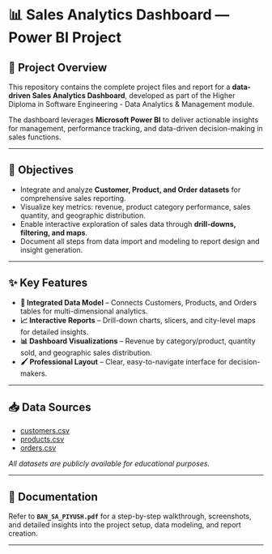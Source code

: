 # 📊 Sales Analytics Dashboard — Power BI Project

## 🚀 Project Overview
This repository contains the complete project files and report for a **data-driven Sales Analytics Dashboard**, developed as part of the Higher Diploma in Software Engineering - Data Analytics & Management module.  

The dashboard leverages **Microsoft Power BI** to deliver actionable insights for management, performance tracking, and data-driven decision-making in sales functions.  

---

## 🎯 Objectives
- Integrate and analyze **Customer, Product, and Order datasets** for comprehensive sales reporting.  
- Visualize key metrics: revenue, product category performance, sales quantity, and geographic distribution.  
- Enable interactive exploration of sales data through **drill-downs, filtering, and maps**.  
- Document all steps from data import and modeling to report design and insight generation.  

---

## ✨ Key Features
- **📂 Integrated Data Model** – Connects Customers, Products, and Orders tables for multi-dimensional analytics.  
- **📈 Interactive Reports** – Drill-down charts, slicers, and city-level maps for detailed insights.  
- **📊 Dashboard Visualizations** – Revenue by category/product, quantity sold, and geographic sales distribution.  
- **🖌 Professional Layout** – Clear, easy-to-navigate interface for decision-makers.  

---

## 📥 Data Sources
- [customers.csv](https://github.com/MicrosoftLearning/DP-900T00A-Azure-DataFundamentals/raw/master/power-bi/customers.csv)  
- [products.csv](https://github.com/MicrosoftLearning/DP-900T00A-Azure-DataFundamentals/raw/master/power-bi/products.csv)  
- [orders.csv](https://github.com/MicrosoftLearning/DP-900T00A-Azure-DataFundamentals/raw/master/power-bi/orders.csv)  

_All datasets are publicly available for educational purposes._

---

## 📄 Documentation
Refer to **`BAN_SA_PIYUSH.pdf`** for a step-by-step walkthrough, screenshots, and detailed insights into the project setup, data modeling, and report creation.

---
